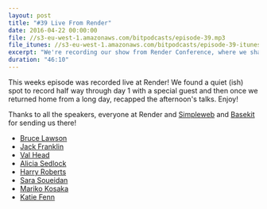```yaml
---
layout: post
title: "#39 Live From Render"
date: 2016-04-22 00:00:00
file: //s3-eu-west-1.amazonaws.com/bitpodcasts/episode-39.mp3
file_itunes: //s3-eu-west-1.amazonaws.com/bitpodcasts/episode-39-itunes.m4a
excerpt: "We're recording our show from Render Conference, where we share our thoughts on the talks from Day 1"
duration: "46:10"
---
```


This weeks episode was recorded live at Render! We found a quiet (ish) spot to record half way through day 1 with a special guest and then once we returned home from a long day, recapped the afternoon's talks. Enjoy!

Thanks to all the speakers, everyone at Render and [Simpleweb](http://simpleweb.co.uk/) and [Basekit](http://www.basekit.com/) for sending us there!

* [Bruce Lawson](https://twitter.com/@brucel)
* [Jack Franklin](https://twitter.com/@Jack_Franklin)
* [Val Head](https://twitter.com/@vlh)
* [Alicia Sedlock](https://twitter.com/@aliciability)
* [Harry Roberts](https://twitter.com/@csswizardry)
* [Sara Soueidan](https://twitter.com/@SaraSoueidan)
* [Mariko Kosaka](https://twitter.com/@kosamari)
* [Katie Fenn](https://twitter.com/@katie_fenn)
